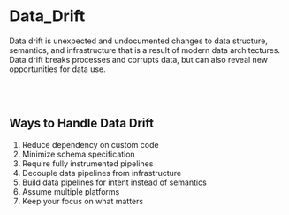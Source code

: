 # Data_Drift
Data drift is unexpected and undocumented changes to data structure, semantics, and infrastructure that is a result of modern data architectures. Data drift breaks processes and corrupts data, but can also reveal new opportunities for data use.

<br> <br> 
## Ways to Handle Data Drift
1. Reduce dependency on custom code
2. Minimize schema specification
3. Require fully instrumented pipelines
4. Decouple data pipelines from infrastructure
5. Build data pipelines for intent instead of semantics
6. Assume multiple platforms
7. Keep your focus on what matters
